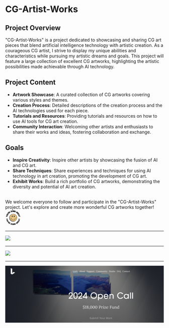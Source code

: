 # CG-Artist-Works

## Project Overview

"CG-Artist-Works" is a project dedicated to showcasing and sharing CG art pieces that blend artificial intelligence
technology with artistic creation. As a courageous CG artist, I strive to display my unique abilities and
characteristics while pursuing my artistic dreams and goals. This project will feature a large collection of excellent
CG artworks, highlighting the artistic possibilities made achievable through AI technology.

## Project Content

- **Artwork Showcase**: A curated collection of CG artworks covering various styles and themes.
- **Creation Process**: Detailed descriptions of the creation process and the AI technologies used for each piece.
- **Tutorials and Resources**: Providing tutorials and resources on how to use AI tools for CG art creation.
- **Community Interaction**: Welcoming other artists and enthusiasts to share their works and ideas, fostering
  collaboration and exchange.

## Goals

- **Inspire Creativity**: Inspire other artists by showcasing the fusion of AI and CG art.
- **Share Techniques**: Share experiences and techniques for using AI technology in art creation, promoting the
  development of CG art.
- **Exhibit Works**: Build a rich portfolio of CG artworks, demonstrating the diversity and potential of AI art
  creation.

<br/>
We welcome everyone to follow and participate in the "CG-Artist-Works" project. Let's explore and create more wonderful CG artworks together!
&nbsp;&nbsp;<img height="50" width="50" src="images/cute_smiley.png"/>

<hr/>
<img src="images/Generative-Models-by-Stability-AI.png"/>
<hr/>
<img src="images/Stable-Diffusion-Version2.png"/>

<hr/>

[![Watch the video](images/2024-open-call.png)](https://www.youtube.com/watch?v=jXj4IVmN_68)
